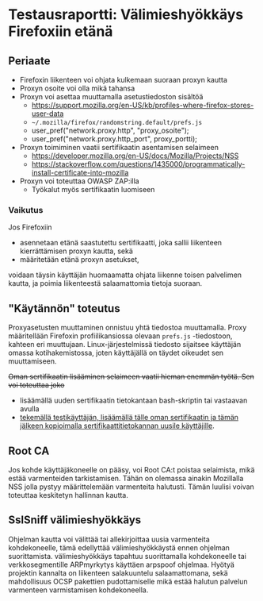 # Testausraportti: Välimieshyökkäys Firefoxiin etänä
## Periaate 
* Firefoxin liikenteen voi ohjata kulkemaan suoraan proxyn kautta
* Proxyn osoite voi olla mikä tahansa
* Proxyn voi asettaa muuttamalla asetustiedoston sisältöä
  * https://support.mozilla.org/en-US/kb/profiles-where-firefox-stores-user-data
  * `~/.mozilla/firefox/randomstring.default/prefs.js`
  * user_pref("network.proxy.http", "proxy_osoite");
  * user_pref("network.proxy.http_port", proxy_portti);
* Proxyn toimiminen vaatii sertifikaatin asentamisen selaimeen
  * https://developer.mozilla.org/en-US/docs/Mozilla/Projects/NSS
  * https://stackoverflow.com/questions/1435000/programmatically-install-certificate-into-mozilla
* Proxyn voi toteuttaa OWASP ZAP:illa
  * Työkalut myös sertifikaatin luomiseen

### Vaikutus
Jos Firefoxiin 
* asennetaan etänä saastutettu sertifikaatti, joka sallii liikenteen kierrättämisen proxyn kautta, sekä
* määritetään etänä proxyn asetukset,

voidaan täysin käyttäjän huomaamatta ohjata liikenne toisen palvelimen kautta, ja poimia liikenteestä salaamattomia tietoja suoraan. 

## "Käytännön" toteutus
Proxyasetusten muuttaminen onnistuu yhtä tiedostoa muuttamalla. Proxy määritellään Firefoxin profiilikansiossa olevaan `prefs.js` -tiedostoon, kahteen eri muuttujaan. Linux-järjestelmissä tiedosto sijaitsee käyttäjän omassa kotihakemistossa, joten käyttäjällä on täydet oikeudet sen muuttamiseen. 

~~Oman sertifikaatin lisääminen selaimeen vaatii hieman enemmän työtä. Sen voi toteuttaa joko~~
* lisäämällä uuden sertifikaatin tietokantaan bash-skriptin tai vastaavan avulla
* [tekemällä testikäyttäjän, lisäämällä tälle oman sertifikaatin ja tämän jälkeen kopioimalla sertifikaattitietokannan uusile käyttäjille](https://support.mozilla.org/en-US/questions/901549).


## Root CA
Jos kohde käyttäjäkoneelle on pääsy, voi Root CA:t poistaa selaimista, mikä estää varmenteiden tarkistamisen. Tähän on olemassa ainakin Mozillalla NSS jolla pystyy määrittelemään varmenteita halutusti. Tämän luulisi voivan toteuttaa keskitetyn hallinnan kautta. 

## SslSniff välimieshyökkäys

Ohjelman kautta voi välittää tai allekirjoittaa uusia varmenteita kohdekoneelle, tämä edellyttää välimieshyökkäystä ennen ohjelman suorittamista. välimieshyökkäys tapahtuu suorittamalla kohdekoneelle tai 
verkkosegmentille ARPmyrkytys käyttäen arpspoof ohjelmaa.
Hyötyä projektin kannalta on liikenteen salakuuntelu 
salaamattomana, sekä mahdollisuus OCSP pakettien pudottamiselle 
mikä estää halutun palvelun varmenteen varmistamisen 
kohdekoneella.
